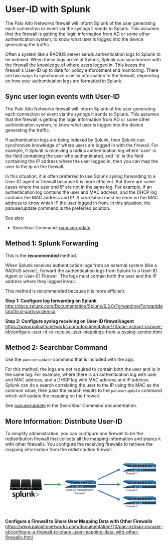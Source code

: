 User-ID with Splunk
===================

The Palo Alto Networks firewall will inform Splunk of the user generating each connection or event via the syslogs it sends to Splunk. This assumes that the firewall is getting the login information from AD or some other authentication system, to know what user is logged into the device generating the traffic.

Often a system like a RADIUS server sends authentication logs to Splunk to be indexed. When these logs arrive at Splunk, Splunk can synchronize with the firewall the knowledge of where users logged in. This keeps the firewall's User-ID up to date for policy enforcement and monitoring. There are two ways to synchronize user-id information to the firewall, depending on how your authentication logs are formatted in Splunk.

Sync user login events with User-ID
-----------------------------------

The Palo Alto Networks firewall will inform Splunk of the user generating each connection or event via the syslogs it sends to Splunk. This assumes that the firewall is getting the login information from AD or some other authentication system, to know what user is logged into the device generating the traffic.

If authentication logs are being indexed by Splunk, then Splunk can synchronize knowledge of where users are logged in with the firewall. For example, if Splunk is receiving a radius authentication log where 'user' is the field containing the user who authenticated, and 'ip' is the field containing the IP address where the user logged in, then you can map the user to the ip on the firewall.

In this situation, it is often preferred to use Splunk syslog forwarding to a User-ID agent or firewall because it is more efficient. But there are some cases where the user and IP are not in the same log. For example, if an authentication log contains the user and MAC address, and the DHCP log contains the MAC address and IP. A correlation must be done on the MAC address to know which IP the user logged in from. In this situation, the panuserupdate command is the preferred solution.

See also:  
-   Searchbar Command: [panuserupdate](commands.md#panuserupdate)

Method 1: Splunk Forwarding
---------------------------

This is the **recommended** method.

When Splunk receives authentication logs from an external system (like a RADIUS server), forward the authentication logs from Splunk to a User-ID Agent or User-ID Firewall. The logs must contain both the user and the IP address where they logged in/out.

This method is recommended because it is more efficient.

**Step 1: Configure log forwarding on Splunk** <http://docs.splunk.com/Documentation/Splunk/6.3.0/Forwarding/Forwarddatatothird-partysystemsd>

**Step 2: Configure syslog receiving on User-ID firewall/agent** <https://www.paloaltonetworks.com/documentation/70/pan-os/pan-os/user-id/configure-user-id-to-receive-user-mappings-from-a-syslog-sender.html>

Method 2: Searchbar Command
---------------------------

Use the `panuserupdate` command that is included with the app.

For this method, the logs are not required to contain both the user and ip in the same log. For example, where there is an authentication log with user and MAC address, and a DHCP log with MAC address and IP address. Splunk can do a search correlating the user to the IP using the MAC as the common value, then pass the search results to the `panuserupdate` command which will update the mapping on the firewall.

See [panuserupdate](commands.md#panuserupdate) in the Searchbar Command documentation.

More Information: Distribute User-ID
------------------

To simplify administration, you can configure one firewall to be the redistribution firewall that collects all the mapping information and shares it with other firewalls. You configure the receiving firewalls to retrieve the mapping information from the redistribution firewall.

![](assets/userid_distribution.png)

**Configure a Firewall to Share User Mapping Data with Other Firewalls** <https://www.paloaltonetworks.com/documentation/70/pan-os/pan-os/user-id/configure-a-firewall-to-share-user-mapping-data-with-other-firewalls.html>
